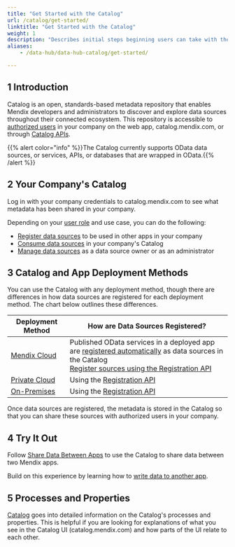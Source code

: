 ```yaml
---
title: "Get Started with the Catalog"
url: /catalog/get-started/
linktitle: "Get Started with the Catalog"
weight: 1
description: "Describes initial steps beginning users can take with their Catalog."
aliases:
    - /data-hub/data-hub-catalog/get-started/

---
```


## 1 Introduction

Catalog is an open, standards-based metadata repository that enables Mendix developers and administrators to discover and explore data sources throughout their connected ecosystem. This repository is accessible to [authorized users](/catalog/manage-data-sources/user-roles/) in your company on the web app, catalog.mendix.com, or through [Catalog APIs](/apidocs-mxsdk/apidocs/catalog-apis/).

{{% alert color="info" %}}The Catalog currently supports OData data sources, or services, APIs, or databases that are wrapped in OData.{{% /alert %}}

## 2 Your Company's Catalog

Log in with your company credentials to catalog.mendix.com to see what metadata has been shared in your company. 

Depending on your [user role](/catalog/manage-data-sources/user-roles/) and use case, you can do the following:

* [Register data sources](/catalog/register-data-sources/) to be used in other apps in your company
* [Consume data sources](/catalog/consume/) in your company's Catalog
* [Manage data sources](/catalog/manage-data-sources/) as a data source owner or as an administrator

## 3 Catalog and App Deployment Methods

You can use the Catalog with any deployment method, though there are differences in how data sources are registered for each deployment method. The chart below outlines these differences.

| Deployment Method | How are Data Sources Registered? | 
| --- | --- |
| [Mendix Cloud](/developerportal/deploy/mendix-cloud-deploy/) | Published OData services in a deployed app are [registered automatically](/catalog/register/register-data/#mendix-cloud) as data sources in the Catalog <br> [Register sources using the Registration API](/catalog/register/register-data/#register-services) |
| [Private Cloud](/developerportal/deploy/private-cloud/) | Using the [Registration API](/catalog/register/register-data/#register-services) |
| [On-Premises](/developerportal/deploy/on-premises-design/) | Using the [Registration API](/catalog/register/register-data/#register-services) |

Once data sources are registered, the metadata is stored in the Catalog so that you can share these sources with authorized users in your company.

## 4 Try It Out

Follow [Share Data Between Apps](/howto/integration/share-data/) to use the Catalog to share data between two Mendix apps.

Build on this experience by learning how to [write data to another app](/howto/integration/write-data/).

## 5 Processes and Properties

[Catalog](/catalog/) goes into detailed information on the Catalog's processes and properties. This is helpful if you are looking for explanations of what you see in the Catalog UI (catalog.mendix.com) and how parts of the UI relate to each other.
